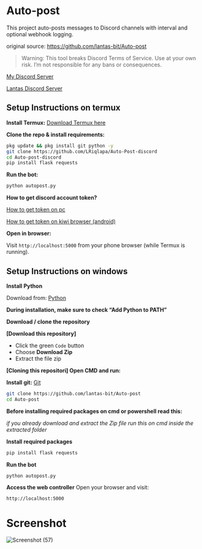 # Auto-post

This project auto-posts messages to Discord channels with interval and optional webhook logging.

original source: https://github.com/lantas-bit/Auto-post

> Warning: This tool breaks Discord Terms of Service. Use at your own risk. I’m not responsible for any bans or consequences.

[My Discord Server](https://discord.com/invite/psdQaVEnHt)

[Lantas Discord Server](https://discord.com/invite/M9cD8ZC5m8)

## Setup Instructions on termux

**Install Termux:**
[Download Termux here](https://f-droid.org/en/packages/com.termux/)


**Clone the repo & install requirements:**
```bash
pkg update && pkg install git python -y
git clone https://github.com/LRiqlapa/Auto-Post-discord
cd Auto-post-discord
pip install flask requests
```

**Run the bot:**
```bash
python autopost.py
```
**How to get discord account token?**

[How to get token on pc](https://youtu.be/LnBnm_tZlyU?si=J3wSpuRaXqI5ycUj)

[How to get token on kiwi browser (android)](https://youtu.be/OvOKuKZwuwQ?si=LCoqhtTlKJv74VxG)

**Open in browser:**

Visit `http://localhost:5000` from your phone browser (while Termux is running).

## Setup Instructions on windows

**Install Python**

Download from: 
[Python](https://python.org)

**During installation, make sure to check “Add Python to PATH”**


**Download / clone the repository**

**[Download this repository]**
- Click the green `Code` button
- Choose **Download Zip**
- Extract the file zip

**[Cloning this repositori] Open CMD and run:**

**Install git:**
[Git](https://git-scm.com/downloads)

```bash
git clone https://github.com/lantas-bit/Auto-post
cd Auto-post
```
**Before installing required packages on cmd or powershell read this:**

_if you already download and extract the Zip file run this on cmd inside the extracted folder_

**Install required packages**
```bash
pip install flask requests
```

**Run the bot**
```bash
python autopost.py
```


**Access the web controller**
Open your browser and visit:

```http://localhost:5000```

# Screenshot
![Screenshot (57)](https://github.com/user-attachments/assets/125a8c6d-1427-4a3d-a985-5b1120e492f2)

